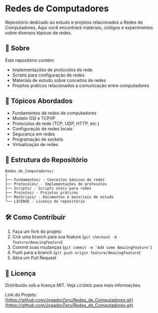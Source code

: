 # Redes de Computadores

Repositório dedicado ao estudo e projetos relacionados a Redes de Computadores. Aqui você encontrará materiais, códigos e experimentos sobre diversos tópicos de redes.

## 📌 Sobre

Este repositório contém:
- Implementações de protocolos de rede
- Scripts para configuração de redes
- Materiais de estudo sobre conceitos de redes
- Projetos práticos relacionados a comunicação entre computadores

## 🚀 Tópicos Abordados

- Fundamentos de redes de computadores
- Modelo OSI e TCP/IP
- Protocolos de rede (TCP, UDP, HTTP, etc.)
- Configuração de redes locais
- Segurança em redes
- Programação de sockets
- Virtualização de redes

## 📂 Estrutura do Repositório
```
Redes_de_Computadores/
│
├── Fundamentos/ - Conceitos básicos de redes
├── Protocolos/ - Implementações de protocolos
├── Scripts/ - Scripts úteis para redes
├── Projetos/ - Projetos práticos
├── Materiais/ - Documentos e materiais de estudo
└── LICENSE - Licença do repositório
```


## 🛠 Como Contribuir

1. Faça um fork do projeto
2. Crie uma branch para sua feature (`git checkout -b feature/AmazingFeature`)
3. Commit suas mudanças (`git commit -m 'Add some AmazingFeature'`)
4. Push para a branch (`git push origin feature/AmazingFeature`)
5. Abra um Pull Request

## 📜 Licença

Distribuído sob a licença MIT. Veja `LICENSE` para mais informações.

Link do Projeto: [https://github.com/JogadorZero/Redes_de_Computadores.git](https://github.com/JogadorZero/Redes_de_Computadores.git)
